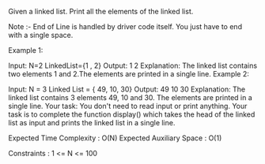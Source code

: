 Given a linked list. Print all the elements of the linked list.

Note :- End of Line is handled by driver code itself. You just have to end with a single space.

Example 1:

Input:
N=2
LinkedList={1 , 2}
Output:
1 2
Explanation:
The linked list contains two 
elements 1 and 2.The elements 
are printed in a single line.
Example 2:

Input:
N = 3
Linked List = { 49, 10, 30}
Output: 
49 10 30
Explanation:
The linked list contains 3 
elements 49, 10 and 30. The 
elements are printed in a single 
line.
Your task:
You don't need to read input or print anything. Your task is to complete the function display() which takes the head of the linked list as input and prints the linked list in a single line.
 
Expected Time Complexity : O(N)
Expected Auxiliary Space : O(1)
 
Constraints :
1 <= N <= 100